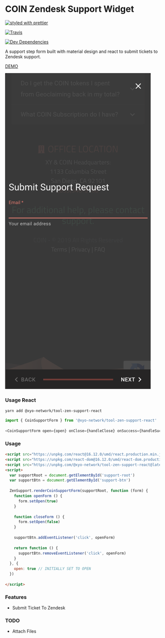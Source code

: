 # COIN Zendesk Support Widget

[![styled with prettier](https://img.shields.io/badge/styled_with-prettier-ff69b4.svg)](https://github.com/prettier/prettier)
<!-- [![Greenkeeper badge](https://badges.greenkeeper.io/xylabs/tool-zen-support-react.svg)](https://greenkeeper.io/) -->
[![Travis](https://img.shields.io/travis/xylabs/tool-zen-support-react.svg)](https://travis-ci.org/xylabs/tool-zen-support-react)
<!-- [![Coveralls](https://img.shields.io/coveralls/xylabs/tool-zen-support-react.svg)](https://coveralls.io/github/xylabs/tool-zen-support-react) -->
[![Dev Dependencies](https://david-dm.org/xylabs/tool-zen-support-react/dev-status.svg)](https://david-dm.org/xylabs/tool-zen-support-react?type=dev)

A support step form built with material design and react to submit tickets to Zendesk support.

[DEMO](https://xylabs.github.io/tool-zen-support-react/example)

![](/screenshot.png)

### Usage React

```bash
yarn add @xyo-network/tool-zen-support-react
```

```js
import { CoinSupportForm } from '@xyo-network/tool-zen-support-react'

<CoinSupportForm open={open} onClose={handleClose} onSuccess={handleSuccess}>
```

### Usage

```html
<script src="https://unpkg.com/react@16.12.0/umd/react.production.min.js"></script>
<script src="https://unpkg.com/react-dom@16.12.0/umd/react-dom.production.min.js"></script>
<script src="https://unpkg.com/@xyo-network/tool-zen-support-react@latest/dist/support.js"></script>
<script>
  var supportRoot = document.getElementById('support-root')
  var supportBtn = document.getElementById('support-btn')

  ZenSupport.renderCoinSupportForm(supportRoot, function (form) {
    function openForm () {
      form.setOpen(true)
    }
    
    function closeForm () {
      form.setOpen(false)
    }

    supportBtn.addEventListener('click', openForm)

    return function () {
      supportBtn.removeEventListener('click', openForm)
    }
  }, { 
    open: true // INITIALLY SET TO OPEN
  })
  
</script>
```

### Features

 - Submit Ticket To Zendesk

### TODO

 - Attach Files